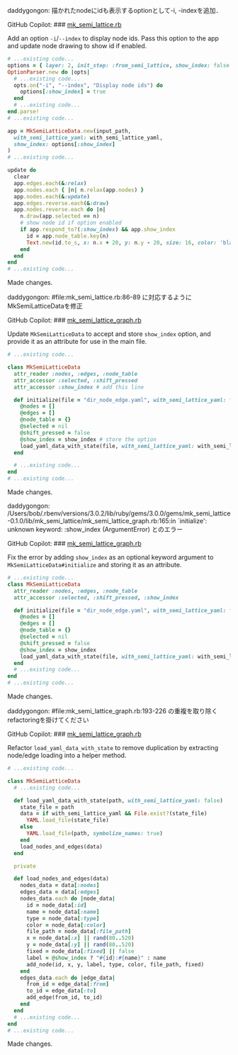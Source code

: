 daddygongon: 描かれたnodeにidも表示するoptionとして-i, -indexを追加．

GitHub Copilot: ### [mk_semi_lattice.rb](file:///Users/bob/git_hub/mk_semi_lattice/lib/mk_semi_lattice.rb)

Add an option `-i`/`--index` to display node ids. Pass this option to the app and update node drawing to show id if enabled.

````ruby
# ...existing code...
options = { layer: 2, init_step: :from_semi_lattice, show_index: false }
OptionParser.new do |opts|
  # ...existing code...
  opts.on("-i", "--index", "Display node ids") do
    options[:show_index] = true
  end
  # ...existing code...
end.parse!
# ...existing code...

app = MkSemiLatticeData.new(input_path, 
  with_semi_lattice_yaml: with_semi_lattice_yaml,
  show_index: options[:show_index]
)
# ...existing code...

update do
  clear
  app.edges.each(&:relax)
  app.nodes.each { |n| n.relax(app.nodes) }
  app.nodes.each(&:update)
  app.edges.reverse.each(&:draw)
  app.nodes.reverse.each do |n|
    n.draw(app.selected == n)
    # show node id if option enabled
    if app.respond_to?(:show_index) && app.show_index
      id = app.node_table.key(n)
      Text.new(id.to_s, x: n.x + 20, y: n.y - 20, size: 16, color: 'black')
    end
  end
end
# ...existing code...
````

Made changes.

daddygongon: #file:mk_semi_lattice.rb:86-89 に対応するようにMkSemiLatticeDataを修正

GitHub Copilot: ### [mk_semi_lattice_graph.rb](file:///Users/bob/git_hub/mk_semi_lattice/lib/mk_semi_lattice/mk_semi_lattice_graph.rb)

Update `MkSemiLatticeData` to accept and store `show_index` option, and provide it as an attribute for use in the main file.

````ruby
# ...existing code...

class MkSemiLatticeData
  attr_reader :nodes, :edges, :node_table
  attr_accessor :selected, :shift_pressed
  attr_accessor :show_index # add this line

  def initialize(file = "dir_node_edge.yaml", with_semi_lattice_yaml: false, show_index: false)
    @nodes = []
    @edges = []
    @node_table = {}
    @selected = nil
    @shift_pressed = false
    @show_index = show_index # store the option
    load_yaml_data_with_state(file, with_semi_lattice_yaml: with_semi_lattice_yaml)
  end

  # ...existing code...
end
# ...existing code...
````

Made changes.

daddygongon: /Users/bob/.rbenv/versions/3.0.2/lib/ruby/gems/3.0.0/gems/mk_semi_lattice-0.1.0/lib/mk_semi_lattice/mk_semi_lattice_graph.rb:165:in `initialize': unknown keyword: :show_index (ArgumentError)
とのエラー

GitHub Copilot: ### [mk_semi_lattice_graph.rb](file:///Users/bob/git_hub/mk_semi_lattice/lib/mk_semi_lattice/mk_semi_lattice_graph.rb)

Fix the error by adding `show_index` as an optional keyword argument to `MkSemiLatticeData#initialize` and storing it as an attribute.

````ruby
# ...existing code...
class MkSemiLatticeData
  attr_reader :nodes, :edges, :node_table
  attr_accessor :selected, :shift_pressed, :show_index

  def initialize(file = "dir_node_edge.yaml", with_semi_lattice_yaml: false, show_index: false)
    @nodes = []
    @edges = []
    @node_table = {}
    @selected = nil
    @shift_pressed = false
    @show_index = show_index
    load_yaml_data_with_state(file, with_semi_lattice_yaml: with_semi_lattice_yaml)
  end
  # ...existing code...
end
# ...existing code...
````

Made changes.

daddygongon: #file:mk_semi_lattice_graph.rb:193-226 の重複を取り除くrefactoringを掛けてください

GitHub Copilot: ### [mk_semi_lattice_graph.rb](file:///Users/bob/git_hub/mk_semi_lattice/lib/mk_semi_lattice/mk_semi_lattice_graph.rb)

Refactor `load_yaml_data_with_state` to remove duplication by extracting node/edge loading into a helper method.

````ruby
# ...existing code...

class MkSemiLatticeData
  # ...existing code...

  def load_yaml_data_with_state(path, with_semi_lattice_yaml: false)
    state_file = path
    data = if with_semi_lattice_yaml && File.exist?(state_file)
      YAML.load_file(state_file)
    else
      YAML.load_file(path, symbolize_names: true)
    end
    load_nodes_and_edges(data)
  end

  private

  def load_nodes_and_edges(data)
    nodes_data = data[:nodes]
    edges_data = data[:edges]
    nodes_data.each do |node_data|
      id = node_data[:id]
      name = node_data[:name]
      type = node_data[:type]
      color = node_data[:color]
      file_path = node_data[:file_path]
      x = node_data[:x] || rand(80..520)
      y = node_data[:y] || rand(80..520)
      fixed = node_data[:fixed] || false
      label = @show_index ? "#{id}:#{name}" : name
      add_node(id, x, y, label, type, color, file_path, fixed)
    end
    edges_data.each do |edge_data|
      from_id = edge_data[:from]
      to_id = edge_data[:to]
      add_edge(from_id, to_id)
    end
  end
  # ...existing code...
end
# ...existing code...
````

Made changes.